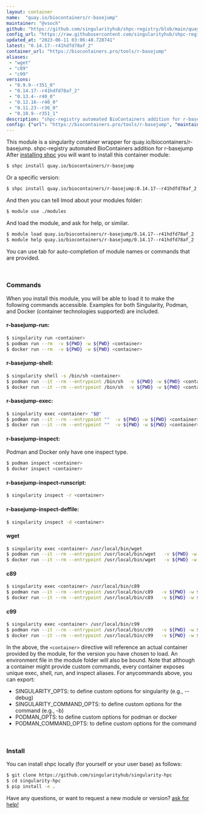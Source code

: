 ```yaml
---
layout: container
name:  "quay.io/biocontainers/r-basejump"
maintainer: "@vsoch"
github: "https://github.com/singularityhub/shpc-registry/blob/main/quay.io/biocontainers/r-basejump/container.yaml"
config_url: "https://raw.githubusercontent.com/singularityhub/shpc-registry/main/quay.io/biocontainers/r-basejump/container.yaml"
updated_at: "2023-06-11 03:06:48.728741"
latest: "0.14.17--r41hdfd78af_2"
container_url: "https://biocontainers.pro/tools/r-basejump"
aliases:
 - "wget"
 - "c89"
 - "c99"
versions:
 - "0.9.9--r351_0"
 - "0.14.17--r41hdfd78af_2"
 - "0.13.4--r40_0"
 - "0.12.16--r40_0"
 - "0.11.23--r36_0"
 - "0.10.9--r351_1"
description: "shpc-registry automated BioContainers addition for r-basejump"
config: {"url": "https://biocontainers.pro/tools/r-basejump", "maintainer": "@vsoch", "description": "shpc-registry automated BioContainers addition for r-basejump", "latest": {"0.14.17--r41hdfd78af_2": "sha256:1f245e059fb6c0f1eb7620c33eca863ddcab9e7b996174a48206b34d4d20323e"}, "tags": {"0.9.9--r351_0": "sha256:01eaf445ae38a81bac6793680bfc751cdae1827beac4b05756e107c75e4e4bf4", "0.14.17--r41hdfd78af_2": "sha256:1f245e059fb6c0f1eb7620c33eca863ddcab9e7b996174a48206b34d4d20323e", "0.13.4--r40_0": "sha256:21058bd5f181f0fc131a93e3a13251060c3580085edd2918c88098e7906f38ce", "0.12.16--r40_0": "sha256:7c3fcd7e02d85c733b7ef78928bc93bd085279ea89fd460ebbc5fdd60b5a1dbb", "0.11.23--r36_0": "sha256:3d8672de50c4fa3d027f990578c2c2f43bd4c4c5543b1dd387b87f36035431b1", "0.10.9--r351_1": "sha256:b65c3d891f0a2253aa57d18ed985d51347d81090511b15c42e4711d7e9da2d43"}, "docker": "quay.io/biocontainers/r-basejump", "aliases": {"wget": "/usr/local/bin/wget", "c89": "/usr/local/bin/c89", "c99": "/usr/local/bin/c99"}}
---
```


This module is a singularity container wrapper for quay.io/biocontainers/r-basejump.
shpc-registry automated BioContainers addition for r-basejump
After [installing shpc](#install) you will want to install this container module:


```bash
$ shpc install quay.io/biocontainers/r-basejump
```

Or a specific version:

```bash
$ shpc install quay.io/biocontainers/r-basejump:0.14.17--r41hdfd78af_2
```

And then you can tell lmod about your modules folder:

```bash
$ module use ./modules
```

And load the module, and ask for help, or similar.

```bash
$ module load quay.io/biocontainers/r-basejump/0.14.17--r41hdfd78af_2
$ module help quay.io/biocontainers/r-basejump/0.14.17--r41hdfd78af_2
```

You can use tab for auto-completion of module names or commands that are provided.

<br>

### Commands

When you install this module, you will be able to load it to make the following commands accessible.
Examples for both Singularity, Podman, and Docker (container technologies supported) are included.

#### r-basejump-run:

```bash
$ singularity run <container>
$ podman run --rm  -v ${PWD} -w ${PWD} <container>
$ docker run --rm  -v ${PWD} -w ${PWD} <container>
```

#### r-basejump-shell:

```bash
$ singularity shell -s /bin/sh <container>
$ podman run --it --rm --entrypoint /bin/sh  -v ${PWD} -w ${PWD} <container>
$ docker run --it --rm --entrypoint /bin/sh  -v ${PWD} -w ${PWD} <container>
```

#### r-basejump-exec:

```bash
$ singularity exec <container> "$@"
$ podman run --it --rm --entrypoint ""  -v ${PWD} -w ${PWD} <container> "$@"
$ docker run --it --rm --entrypoint ""  -v ${PWD} -w ${PWD} <container> "$@"
```

#### r-basejump-inspect:

Podman and Docker only have one inspect type.

```bash
$ podman inspect <container>
$ docker inspect <container>
```

#### r-basejump-inspect-runscript:

```bash
$ singularity inspect -r <container>
```

#### r-basejump-inspect-deffile:

```bash
$ singularity inspect -d <container>
```


#### wget

```bash
$ singularity exec <container> /usr/local/bin/wget
$ podman run --it --rm --entrypoint /usr/local/bin/wget   -v ${PWD} -w ${PWD} <container> -c " $@"
$ docker run --it --rm --entrypoint /usr/local/bin/wget   -v ${PWD} -w ${PWD} <container> -c " $@"
```


#### c89

```bash
$ singularity exec <container> /usr/local/bin/c89
$ podman run --it --rm --entrypoint /usr/local/bin/c89   -v ${PWD} -w ${PWD} <container> -c " $@"
$ docker run --it --rm --entrypoint /usr/local/bin/c89   -v ${PWD} -w ${PWD} <container> -c " $@"
```


#### c99

```bash
$ singularity exec <container> /usr/local/bin/c99
$ podman run --it --rm --entrypoint /usr/local/bin/c99   -v ${PWD} -w ${PWD} <container> -c " $@"
$ docker run --it --rm --entrypoint /usr/local/bin/c99   -v ${PWD} -w ${PWD} <container> -c " $@"
```



In the above, the `<container>` directive will reference an actual container provided
by the module, for the version you have chosen to load. An environment file in the
module folder will also be bound. Note that although a container
might provide custom commands, every container exposes unique exec, shell, run, and
inspect aliases. For anycommands above, you can export:

 - SINGULARITY_OPTS: to define custom options for singularity (e.g., --debug)
 - SINGULARITY_COMMAND_OPTS: to define custom options for the command (e.g., -b)
 - PODMAN_OPTS: to define custom options for podman or docker
 - PODMAN_COMMAND_OPTS: to define custom options for the command

<br>

### Install

You can install shpc locally (for yourself or your user base) as follows:

```bash
$ git clone https://github.com/singularityhub/singularity-hpc
$ cd singularity-hpc
$ pip install -e .
```

Have any questions, or want to request a new module or version? [ask for help!](https://github.com/singularityhub/singularity-hpc/issues)